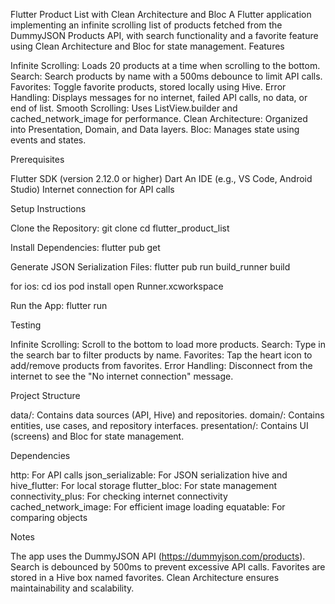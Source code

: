 Flutter Product List with Clean Architecture and Bloc
A Flutter application implementing an infinite scrolling list of products fetched from the DummyJSON Products API, with search functionality and a favorite feature using Clean Architecture and Bloc for state management.
Features

Infinite Scrolling: Loads 20 products at a time when scrolling to the bottom.
Search: Search products by name with a 500ms debounce to limit API calls.
Favorites: Toggle favorite products, stored locally using Hive.
Error Handling: Displays messages for no internet, failed API calls, no data, or end of list.
Smooth Scrolling: Uses ListView.builder and cached_network_image for performance.
Clean Architecture: Organized into Presentation, Domain, and Data layers.
Bloc: Manages state using events and states.

Prerequisites

Flutter SDK (version 2.12.0 or higher)
Dart
An IDE (e.g., VS Code, Android Studio)
Internet connection for API calls

Setup Instructions

Clone the Repository:
git clone <repository-url>
cd flutter_product_list


Install Dependencies:
flutter pub get


Generate JSON Serialization Files:
flutter pub run build_runner build

for ios:
cd ios
pod install
open Runner.xcworkspace

Run the App:
flutter run



Testing

Infinite Scrolling: Scroll to the bottom to load more products.
Search: Type in the search bar to filter products by name.
Favorites: Tap the heart icon to add/remove products from favorites.
Error Handling: Disconnect from the internet to see the "No internet connection" message.

Project Structure

data/: Contains data sources (API, Hive) and repositories.
domain/: Contains entities, use cases, and repository interfaces.
presentation/: Contains UI (screens) and Bloc for state management.

Dependencies

http: For API calls
json_serializable: For JSON serialization
hive and hive_flutter: For local storage
flutter_bloc: For state management
connectivity_plus: For checking internet connectivity
cached_network_image: For efficient image loading
equatable: For comparing objects

Notes

The app uses the DummyJSON API (https://dummyjson.com/products).
Search is debounced by 500ms to prevent excessive API calls.
Favorites are stored in a Hive box named favorites.
Clean Architecture ensures maintainability and scalability.

